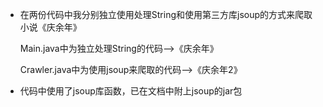 * 在两份代码中我分别独立使用处理String和使用第三方库jsoup的方式来爬取小说《庆余年》

  Main.java中为独立处理String的代码——>《庆余年》

  Crawler.java中为使用jsoup来爬取的代码——>《庆余年2》

* 代码中使用了jsoup库函数，已在文档中附上jsoup的jar包